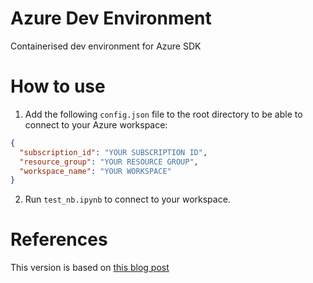 # Azure Dev Environment
Containerised dev environment for Azure SDK

# How to use
1. Add the following `config.json` file to the root directory to be able to connect to your Azure workspace:
```json
{
  "subscription_id": "YOUR SUBSCRIPTION ID",
  "resource_group": "YOUR RESOURCE GROUP",
  "workspace_name": "YOUR WORKSPACE"
}
```

2. Run `test_nb.ipynb` to connect to your workspace.

# References
This version is based on [this blog post](https://blog.devgenius.io/work-locally-with-azure-machine-learning-from-docker-image-2c2e6884a3e8)